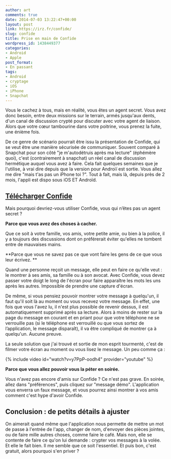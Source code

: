 ```yaml
---
author: art
comments: true
date: 2014-07-03 13:22:47+00:00
layout: post
link: https://irz.fr/confide/
slug: confide
title: Prise en main de Confide
wordpress_id: 1438449377
categories:
- Android
- Apple
post_format:
- En passant
tags:
- Android
- cryptage
- iOS
- iPhone
- Snapchat
---
```


Vous le cachez à tous, mais en réalité, vous êtes un agent secret. Vous avez donc besoin, entre deux missions sur le terrain, armés jusqu'aux dents, d'un canal de discussion crypté pour discuter avec votre agent de liaison. Alors que votre cœur tambourine dans votre poitrine, vous prenez la fuite, une énième fois.<!-- more -->

De ce genre de scénario pourrait être issu la présentation de Confide, qui se veut être une manière sécurisée de communiquer. Souvent comparé à Snapchat pour son côté "je m'autodétruis après ma lecture" (éphémère quoi), c'est (contrairement à snapchat) un réel canal de discussion hermétique auquel vous avez à faire. Cela fait quelques semaines que je l'utilise, à vrai dire depuis que la version pour Androiï est sortie. Vous allez me dire "mais t'as pas un iPhone toi ?". Tout à fait, mais là, depuis près de 2 mois, l'appli est dispo sous iOS ET Androïd.


## [Télécharger Confide](http://getconfide.com/app)


Mais pourquoi devriez-vous utiliser Confide, vous qui n’êtes pas un agent secret ?

**Parce que vous avez des choses à cacher.**

Que ce soit à votre famille, vos amis, votre petite amie, ou bien à la police, il y a toujours des discussions dont on préférerait éviter qu'elles ne tombent entre de mauvaises mains.

**Parce que vous ne savez pas ce que vont faire les gens de ce que vous leur écrivez. **

Quand une personne reçoit un message, elle peut en faire ce qu'elle veut : le montrer à ses amis, sa famille ou à son avocat. Avec Confide, vous devez passer votre doigt le long de l'écran pour faire apparaître les mots les uns après les autres. Impossible de prendre une capture d'écran.

De même, si vous pensiez pouvoir montrer votre message à quelqu'un, il faut qu'il soit là au moment ou vous recevez votre message. En effet, une fois que vous l'avez lu, il n'est plus possible de revenir dessus, il est automatiquement supprimé après sa lecture. Alors à moins de rester sur la page du message en courant et en priant pour que votre téléphone ne se verrouille pas (si le téléphone est verrouillé ou que vous sortez de l’application, le message disparaît), il va être compliqué de montrer ça à quelqu'un. Aucune preuve.

La seule solution que j'ai trouvé et sortie de mon esprit tourmenté, c'est de filmer votre écran au moment ou vous lisez le message. Un peu comme ça :

{% include video id="watch?v=y7PpP-oodh4" provider="youtube" %}

**Parce que vous allez pouvoir vous la péter en soirée.**

Vous n'avez pas encore d'amis sur Confide ? Ce n'est pas grave. En soirée, allez dans "préférences", puis cliquez sur "message démo". L'application vous enverra un faux message, et vous pourrez ainsi montrer à vos amis comment c'est hype d'avoir Confide.


## Conclusion : de petits détails à ajuster


On aimerait quand même que l'application nous permette de mettre un mot de passe à l'entrée de l'app, changer de nom, d'envoyer des pièces jointes, ou de faire mille autres choses, comme faire le café. Mais non, elle se contente de faire ce qu'on lui demande : crypter vos messages à la volée. Et elle le fait bien. Il me semble que ce soit l'essentiel. Et puis bon, c'est gratuit, alors pourquoi s'en priver ?
